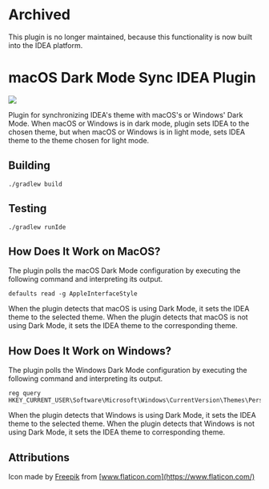 # Archived

This plugin is no longer maintained, because this functionality is now built into the IDEA platform.

# macOS Dark Mode Sync IDEA Plugin

![](https://github.com/gilday/dark-mode-sync-plugin/workflows/Build%20and%20Test/badge.svg)

Plugin for synchronizing IDEA's theme with macOS's or Windows' Dark Mode. When macOS or Windows is in
dark mode, plugin sets IDEA to the chosen theme, but when macOS or Windows is in light mode, sets
IDEA theme to the theme chosen for light mode.

## Building

    ./gradlew build

## Testing

    ./gradlew runIde

## How Does It Work on MacOS?

The plugin polls the macOS Dark Mode configuration by executing the following
command and interpreting its output.

    defaults read -g AppleInterfaceStyle

When the plugin detects that macOS is using Dark Mode, it sets the IDEA theme to
the selected theme. When the plugin detects that macOS is not using Dark Mode, it sets
the IDEA theme to the corresponding theme.

## How Does It Work on Windows?

The plugin polls the Windows Dark Mode configuration by executing the following
command and interpreting its output.

    reg query HKEY_CURRENT_USER\Software\Microsoft\Windows\CurrentVersion\Themes\Personalize\AppsUseLightTheme

When the plugin detects that Windows is using Dark Mode, it sets the IDEA theme to
the selected theme. When the plugin detects that Windows is not using Dark Mode, it sets
the IDEA theme to corresponding theme.

## Attributions

Icon made by [Freepik](https://www.flaticon.com/authors/freepik) from [www.flaticon.com](https://www.flaticon.com/)
